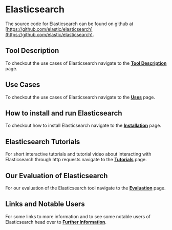 # Elasticsearch

The source code for Elasticsearch can be found on github at [https://github.com/elastic/elasticsearch](https://github.com/elastic/elasticsearch).

## Tool Description
To checkout the use cases of Elasticsearch navigate to the [**Tool Description**](toolDescription.md) page.

## Use Cases
To checkout the use cases of Elasticsearch navigate to the [**Uses**](uses.md) page.

## How to install and run Elasticsearch
To checkout how to install Elasticsearch navigate to the [**Installation**](runningTool.md) page.

## Elasticsearch Tutorials
For short interactive tutorials and tutorial video about interacting with Elasticsearch through http requests navigate to the [**Tutorials**](tutorials.md) page.

## Our Evaluation of Elasticsearch
For our evaluation of the Elasticsearch tool navigate to the [**Evaluation**](toolEvaluation.md) page.

## Links and Notable Users
For some links to more information and to see some notable users of Elasticsearch head over to [**Further Information**](furtherReferences.md).
